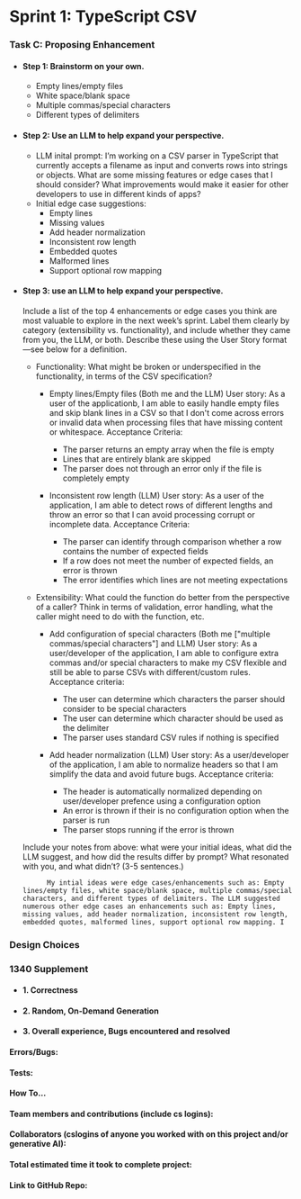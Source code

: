# Sprint 1: TypeScript CSV

### Task C: Proposing Enhancement

- #### Step 1: Brainstorm on your own.
    - Empty lines/empty files
    - White space/blank space
    - Multiple commas/special characters
    - Different types of delimiters
    

- #### Step 2: Use an LLM to help expand your perspective.
    - LLM inital prompt: I’m working on a CSV parser in TypeScript that currently accepts a filename as input and converts rows into strings or objects. What are some missing features or edge cases that I should consider? What improvements would make it easier for other developers to use in different kinds of apps?
    - Initial edge case suggestions: 
        - Empty lines
        - Missing values
        - Add header normalization 
        - Inconsistent row length
        - Embedded quotes
        - Malformed lines
        - Support optional row mapping 

- #### Step 3: use an LLM to help expand your perspective.

    Include a list of the top 4 enhancements or edge cases you think are most valuable to explore in the next week’s sprint. Label them clearly by category (extensibility vs. functionality), and include whether they came from you, the LLM, or both. Describe these using the User Story format—see below for a definition. 

    - Functionality: What might be broken or underspecified in the functionality, in terms of the CSV specification? 
        - Empty lines/Empty files (Both me and the LLM)
            User story: As a user of the applicationb, I am able to easily handle empty files and skip blank lines in a CSV so that I don't come across errors or invalid data when processing files that have missing content or whitespace. 
            Acceptance Criteria: 
             - The parser returns an empty array when the file is empty
             - Lines that are entirely blank are skipped
             - The parser does not through an error only if the file is completely empty

            
        - Inconsistent row length (LLM)
            User story: As a user of the application, I am able to detect rows of different lengths and throw an error so that I can avoid processing corrupt or incomplete data. 
            Acceptance Criteria:
             - The parser can identify through comparison whether a row contains the number of expected fields 
             - If a row does not meet the number of expected fields, an error is thrown
             - The error identifies which lines are not meeting expectations

    - Extensibility: What could the function do better from the perspective of a caller? Think in terms of validation, error handling, what the caller might need to do with the function, etc.

        - Add configuration of special characters (Both me ["multiple commas/special characters"] and LLM)
            User story: As a user/developer of the application, I am able to configure extra commas and/or special characters to make my CSV flexible and still be able to parse CSVs with different/custom rules. 
            Acceptance criteria: 
             - The user can determine which characters the parser should consider to be special characters
             - The user can determine which character should be used as the delimiter
             - The parser uses standard CSV rules if nothing is specified

        - Add header normalization (LLM)
            User story: As a user/developer of the application, I am able to normalize headers so that I am simplify the data and avoid future bugs.
            Acceptance criteria: 
             - The header is automatically normalized depending on user/developer prefence using a configuration option
             - An error is thrown if their is no configuration option when the parser is run
             - The parser stops running if the error is thrown

    Include your notes from above: what were your initial ideas, what did the LLM suggest, and how did the results differ by prompt? What resonated with you, and what didn’t? (3-5 sentences.) 

            My intial ideas were edge cases/enhancements such as: Empty lines/empty files, white space/blank space, multiple commas/special characters, and different types of delimiters. The LLM suggested numerous other edge cases an enhancements such as: Empty lines, missing values, add header normalization, inconsistent row length, embedded quotes, malformed lines, support optional row mapping. I 

### Design Choices

### 1340 Supplement

- #### 1. Correctness

- #### 2. Random, On-Demand Generation

- #### 3. Overall experience, Bugs encountered and resolved
#### Errors/Bugs:
#### Tests:
#### How To…

#### Team members and contributions (include cs logins):

#### Collaborators (cslogins of anyone you worked with on this project and/or generative AI):
#### Total estimated time it took to complete project:
#### Link to GitHub Repo:  

